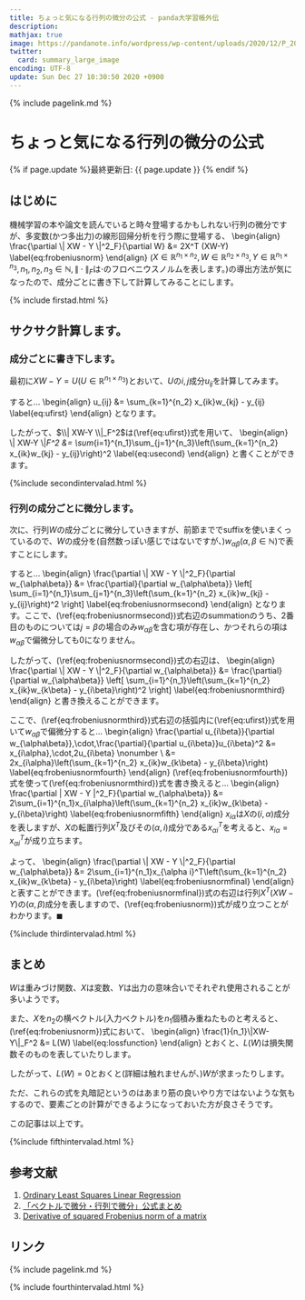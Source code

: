 ```yaml
---
title: ちょっと気になる行列の微分の公式 - panda大学習帳外伝
description: 
mathjax: true
image: https://pandanote.info/wordpress/wp-content/uploads/2020/12/P_20201217_134242_vHDR_On_HP-scaled.jpg
twitter: 
  card: summary_large_image
encoding: UTF-8
update: Sun Dec 27 10:30:50 2020 +0900
---
```

{% include pagelink.md %}
# ちょっと気になる行列の微分の公式
{% if page.update %}最終更新日: {{ page.update }} {% endif %}
## はじめに
機械学習の本や論文を読んでいると時々登場するかもしれない行列の微分ですが、多変数(かつ多出力)の線形回帰分析を行う際に登場する、
\begin{align}
\frac{\partial \\| XW - Y \\|^2_F}{\partial W} &= 2X^T (XW-Y) \label{eq:frobeniusnorm}
\end{align}
($X \in \mathbb{R}^{n_1\times n_2}, W \in \mathbb{R}^{n_2\times n_3}, Y \in \mathbb{R}^{n_1\times n_3}, n_1,n_2,n_3 \in \mathbb{N},\|\cdot\|_F$は$\cdot$のフロベニウスノルムを表します。)の導出方法が気になったので、成分ごとに書き下して計算してみることにします。

{% include firstad.html %}

## サクサク計算します。
### 成分ごとに書き下します。
最初に$XW-Y=U (U \in \mathbb{R}^{n_1\times n_3})$とおいて、$U$の$i,j$成分$u_{ij}$を計算してみます。

すると…
\begin{align}
u_{ij} &= \sum_{k=1}^{n_2} x_{ik}w_{kj} - y_{ij} \label{eq:ufirst}
\end{align}
となります。

したがって、$\\| XW-Y \\|_F^2$は(\ref{eq:ufirst})式を用いて、
\begin{align}
\\| XW-Y \\|_F^2 &= \sum_{i=1}^{n_1}\sum_{j=1}^{n_3}\left(\sum_{k=1}^{n_2} x_{ik}w_{kj} - y_{ij}\right)^2 \label{eq:usecond}
\end{align}
と書くことができます。

{%include secondintervalad.html %}

### 行列の成分ごとに微分します。
次に、行列$W$の成分ごとに微分していきますが、前節まででsuffixを使いまくっているので、$W$の成分を(自然数っぽい感じではないですが、)$w_{\alpha\beta} (\alpha, \beta \in \mathbb{N})$で表すことにします。

すると…
\begin{align}
  \frac{\partial \\| XW - Y \\|^2_F}{\partial w_{\alpha\beta}} &= \frac{\partial}{\partial w_{\alpha\beta}} \left[ \sum_{i=1}^{n_1}\sum_{j=1}^{n_3}\left(\sum_{k=1}^{n_2} x_{ik}w_{kj} - y_{ij}\right)^2 \right] \label{eq:frobeniusnormsecond}
\end{align}
となります。ここで、(\ref{eq:frobeniusnormsecond})式右辺のsummationのうち、2番目のものについては$j=\beta$の場合のみ$w_{\alpha\beta}$を含む項が存在し、かつそれらの項は$w_{\alpha\beta}$で偏微分しても0になりません。

したがって、(\ref{eq:frobeniusnormsecond})式の右辺は、
\begin{align}
\frac{\partial \\| XW - Y \\|^2_F}{\partial w_{\alpha\beta}} &= \frac{\partial}{\partial w_{\alpha\beta}} \left[ \sum_{i=1}^{n_1}\left(\sum_{k=1}^{n_2} x_{ik}w_{k\beta} - y_{i\beta}\right)^2 \right] \label{eq:frobeniusnormthird}
\end{align}
と書き換えることができます。

ここで、(\ref{eq:frobeniusnormthird})式右辺の括弧内に(\ref{eq:ufirst})式を用いて$w_{\alpha\beta}$で偏微分すると…
\begin{align}
  \frac{\partial u_{i\beta}}{\partial w_{\alpha\beta}}\,\cdot\,\frac{\partial}{\partial u_{i\beta}}u_{i\beta}^2 &= x_{i\alpha}\,\cdot\,2u_{i\beta} \nonumber \\
  &= 2x_{i\alpha}\left(\sum_{k=1}^{n_2} x_{ik}w_{k\beta} - y_{i\beta}\right) \label{eq:frobeniusnormfourth}
\end{align}
(\ref{eq:frobeniusnormfourth})式を使って(\ref{eq:frobeniusnormthird})式を書き換えると…
\begin{align}
  \frac{\partial \| XW - Y \|^2_F}{\partial w_{\alpha\beta}} &= 2\sum_{i=1}^{n_1}x_{i\alpha}\left(\sum_{k=1}^{n_2} x_{ik}w_{k\beta} - y_{i\beta}\right) \label{eq:frobeniusnormfifth}
\end{align}
$x_{i\alpha}$は$X$の$(i,\alpha)$成分を表しますが、$X$の転置行列$X^T$及びその$(\alpha,i)$成分である$x_{\alpha i}^T$を考えると、$x_{i\alpha} = x_{\alpha i}^T$が成り立ちます。

よって、
\begin{align}
  \frac{\partial \\| XW - Y \\|^2_F}{\partial w_{\alpha\beta}} &= 2\sum_{i=1}^{n_1}x_{\alpha i}^T\left(\sum_{k=1}^{n_2} x_{ik}w_{k\beta} - y_{i\beta}\right) \label{eq:frobeniusnormfinal}
\end{align}
と表すことができます。(\ref{eq:frobeniusnormfinal})式の右辺は行列$X^T(XW-Y)$の$(\alpha,\beta)$成分を表しますので、(\ref{eq:frobeniusnorm})式が成り立つことがわかります。$\blacksquare$

{%include thirdintervalad.html %}

## まとめ
$W$は重みづけ関数、$X$は変数、$Y$は出力の意味合いでそれぞれ使用されることが多いようです。

また、$X$を$n_2$の横ベクトル(入力ベクトル)を$n_1$個積み重ねたものと考えると、(\ref{eq:frobeniusnorm})式において、
\begin{align}
\frac{1}{n_1}\\|XW-Y\\|_F^2 &= L(W) \label{eq:lossfunction}
\end{align}
とおくと、$L(W)$は損失関数そのものを表していたりします。

したがって、$L(W)=0$とおくと(詳細は触れませんが、)$W$が求まったりします。

ただ、これらの式を丸暗記というのはあまり筋の良いやり方ではないような気もするので、要素ごとの計算ができるようになっておいた方が良さそうです。

この記事は以上です。

{%include fifthintervalad.html %}

## 参考文献
1. [Ordinary Least Squares Linear Regression](https://www.cs.princeton.edu/courses/archive/fall18/cos324/files/linear-regression.pdf)
1. [「ベクトルで微分・行列で微分」公式まとめ](https://qiita.com/AnchorBlues/items/8fe2483a3a72676eb96d)
1. [Derivative of squared Frobenius norm of a matrix](https://math.stackexchange.com/questions/2128462/derivative-of-squared-frobenius-norm-of-a-matrix)

## リンク
{% include pagelink.md %}

{% include fourthintervalad.html %}
